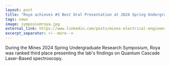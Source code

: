 ```yaml
---
layout: post
title: "Roya achieves #3 Best Oral Presentation at 2024 Spring Undergraduate Research Symposium"
tags: news
image: symposiumroya.jpg
external_link: https://www.linkedin.com/posts/mines-electrical-engineering-b628a6192_chiraldetection-quantumcascadelaser-spectroscopy-activity-7232419665451360256-83A0?utm_source=li_share&utm_content=feedcontent&utm_medium=g_dt_web&utm_campaign=copy
excerpt_separator: <!--more-->
---
```


During the Mines 2024 Spring Undergraduate Research Symposium, Roya was ranked third place presenting the lab's findings on Quantum Cascade Laser-Based spectroscopy.
